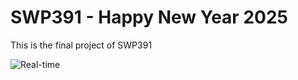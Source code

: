 # SWP391 - Happy New Year 2025

This is the final project of SWP391

![Real-time](https://img.shields.io/date/<!--TIME-->?label=Current%20Date%20and%20Time&color=green)
